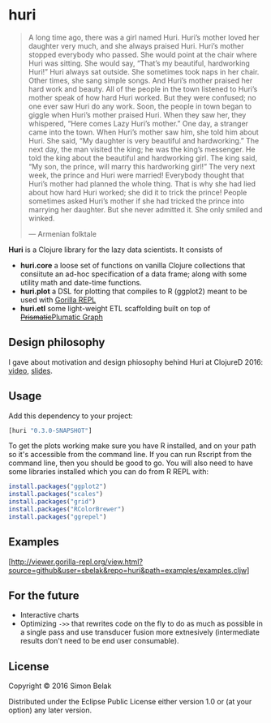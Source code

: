 # huri

> A long time ago, there was a girl named Huri. Huri’s mother loved her daughter very much, and she always praised Huri. Huri’s mother stopped everybody who passed. She would point at the chair where Huri was sitting. She would say, “That’s my beautiful, hardworking Huri!” Huri always sat outside. She sometimes took naps in her chair. Other times, she sang simple songs. And Huri’s mother praised her hard work and beauty. All of the people in the town listened to Huri’s mother speak of how hard Huri worked. But they were confused; no one ever saw Huri do any work. Soon, the people in town began to giggle when Huri’s mother praised Huri. When they saw her, they whispered, “Here comes Lazy Huri’s mother.” One day, a stranger came into the town. When Huri’s mother saw him, she told him about Huri. She said, “My daughter is very beautiful and hardworking.” The next day, the man visited the king; he was the king’s messenger. He told the king about the beautiful and hardworking girl. The king said, “My son, the prince, will marry this hardworking girl!” The very next week, the prince and Huri were married! Everybody thought that Huri’s mother had planned the whole thing. That is why she had lied about how hard Huri worked; she did it to trick the prince! People sometimes asked Huri’s mother if she had tricked the prince into marrying her daughter. But she never admitted it. She only smiled and winked.
>
> — Armenian folktale

__Huri__ is a Clojure library for the lazy data scientists. It consists of
* __huri.core__ a loose set of functions on vanilla Clojure collections that consiitute an ad-hoc specification of a data frame; along with some utility math and date-time functions.
* __huri.plot__ a DSL for plotting that compiles to R (ggplot2) meant to be used with [Gorilla REPL](gorilla-repl.org)
* __huri.etl__ some light-weight ETL scaffolding built on top of [~~Prismatic~~Plumatic Graph](https://github.com/plumatic/plumbing)

## Design philosophy

I gave about motivation and design phiosophy behind Huri at ClojureD 2016: [video](https://www.youtube.com/watch?v=PSTSO8K80U4), [slides](http://www.slideshare.net/simonbelak/doing-data-science-with-clojure).

## Usage

Add this dependency to your project:

```clj
[huri "0.3.0-SNAPSHOT"]
```

To get the plots working make sure you have R installed, and on your path so it's accessible from the command line. If you can run Rscript from the command line, then you should be good to go. You will also need to have some libraries installed which you can do from R REPL with:
```r
install.packages("ggplot2")
install.packages("scales")
install.packages("grid")
install.packages("RColorBrewer")
install.packages("ggrepel")
```

## Examples

[http://viewer.gorilla-repl.org/view.html?source=github&user=sbelak&repo=huri&path=examples/examples.cljw]

## For the future

* Interactive charts
* Optimizing `->>` that rewrites code on the fly to do as much as possible in a single pass and use transducer fusion more extnesively (intermediate results don't need to be end user consumable).


## License

Copyright © 2016 Simon Belak

Distributed under the Eclipse Public License either version 1.0 or (at
your option) any later version.
